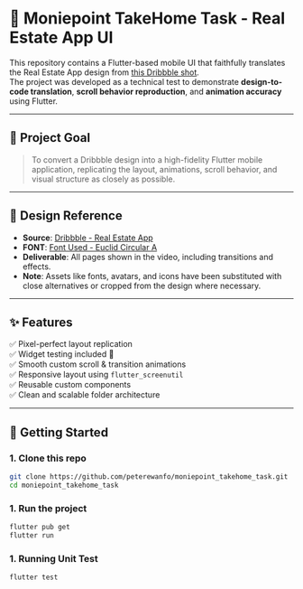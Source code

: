 # 🏡 Moniepoint TakeHome Task - Real Estate App UI

This repository contains a Flutter-based mobile UI that faithfully translates the Real Estate App design from [this Dribbble shot](https://dribbble.com/shots/23780608-Real-Estate-App).  
The project was developed as a technical test to demonstrate **design-to-code translation**, **scroll behavior reproduction**, and **animation accuracy** using Flutter.

---

## 🎯 Project Goal

> To convert a Dribbble design into a high-fidelity Flutter mobile application, replicating the layout, animations, scroll behavior, and visual structure as closely as possible.

---

## 📸 Design Reference

- **Source**: [Dribbble - Real Estate App](https://dribbble.com/shots/23780608-Real-Estate-App)
- **FONT**: [Font Used - Euclid Circular A](https://www.cdnfonts.com/euclid-circular-a.font)
- **Deliverable**: All pages shown in the video, including transitions and effects.
- **Note**: Assets like fonts, avatars, and icons have been substituted with close alternatives or cropped from the design where necessary.

---

## ✨ Features

✅ Pixel-perfect layout replication  
✅ Widget testing included 🧪  
✅ Smooth custom scroll & transition animations  
✅ Responsive layout using `flutter_screenutil`  
✅ Reusable custom components  
✅ Clean and scalable folder architecture

---

## 🚀 Getting Started

### 1. Clone this repo

```bash
git clone https://github.com/peterewanfo/moniepoint_takehome_task.git
cd moniepoint_takehome_task
```

### 1. Run the project 
```bash
flutter pub get
flutter run
```

### 1. Running Unit Test
```bash
flutter test
```